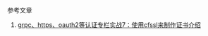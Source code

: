 参考文章

1. [grpc、https、oauth2等认证专栏实战7：使用cfssl来制作证书介绍](https://blog.csdn.net/u011582922/article/details/126339600)

